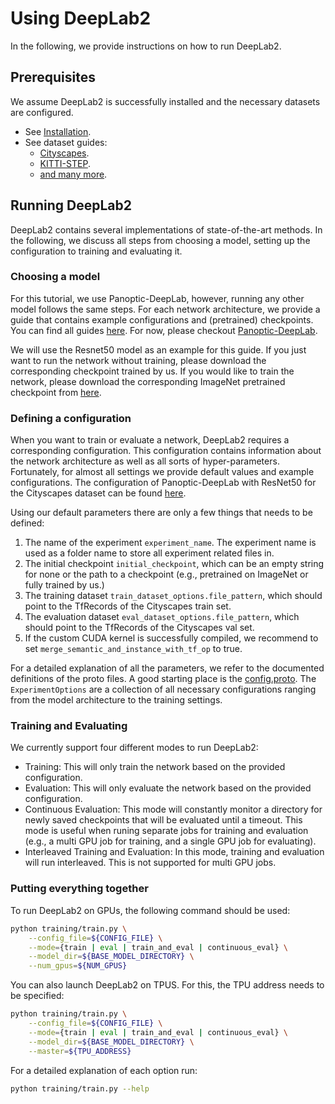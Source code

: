 # Using DeepLab2

In the following, we provide instructions on how to run DeepLab2.

## Prerequisites

We assume DeepLab2 is successfully installed and the necessary datasets are
configured.

*   See [Installation](installation.md).
*   See dataset guides:
    *   [Cityscapes](cityscapes.md).
    *   [KITTI-STEP](kitti_step.md).
    *   [and many more](./).

## Running DeepLab2

DeepLab2 contains several implementations of state-of-the-art methods. In the
following, we discuss all steps from choosing a model, setting up the
configuration to training and evaluating it.

### Choosing a model

For this tutorial, we use Panoptic-DeepLab, however, running any other model
follows the same steps. For each network architecture, we provide a guide that
contains example configurations and (pretrained) checkpoints. You can find all
guides [here](../projects/). For now, please checkout
[Panoptic-DeepLab](../projects/panoptic_deeplab.md).

We will use the Resnet50 model as an example for this guide. If you just want to
run the network without training, please download the corresponding checkpoint
trained by us. If you would like to train the network, please download the
corresponding ImageNet pretrained checkpoint from
[here](../projects/imagenet_pretrained_checkpoints.md).

### Defining a configuration

When you want to train or evaluate a network, DeepLab2 requires a corresponding
configuration. This configuration contains information about the network
architecture as well as all sorts of hyper-parameters. Fortunately, for almost
all settings we provide default values and example configurations. The
configuration of Panoptic-DeepLab with ResNet50 for the Cityscapes dataset can
be found
[here](../../configs/cityscapes/panoptic_deeplab/resnet50_os32_merge_with_pure_tf_func.textproto).

Using our default parameters there are only a few things that needs to be
defined:

1.  The name of the experiment `experiment_name`. The experiment name is used as
    a folder name to store all experiment related files in.
2.  The initial checkpoint `initial_checkpoint`, which can be an empty string
    for none or the path to a checkpoint (e.g., pretrained on ImageNet or fully
    trained by us.)
3.  The training dataset `train_dataset_options.file_pattern`, which should
    point to the TfRecords of the Cityscapes train set.
4.  The evaluation dataset `eval_dataset_options.file_pattern`, which should
    point to the TfRecords of the Cityscapes val set.
5.  If the custom CUDA kernel is successfully compiled, we recommend to set
    `merge_semantic_and_instance_with_tf_op` to true.

For a detailed explanation of all the parameters, we refer to the documented
definitions of the proto files. A good starting place is the
[config.proto](../../config.proto). The `ExperimentOptions` are a collection of
all necessary configurations ranging from the model architecture to the training
settings.

### Training and Evaluating

We currently support four different modes to run DeepLab2:

*   Training: This will only train the network based on the provided
    configuration.
*   Evaluation: This will only evaluate the network based on the provided
    configuration.
*   Continuous Evaluation: This mode will constantly monitor a directory for
    newly saved checkpoints that will be evaluated until a timeout. This mode is
    useful when runing separate jobs for training and evaluation (e.g., a multi
    GPU job for training, and a single GPU job for evaluating).
*   Interleaved Training and Evaluation: In this mode, training and evaluation
    will run interleaved. This is not supported for multi GPU jobs.

### Putting everything together

To run DeepLab2 on GPUs, the following command should be used:

```bash
python training/train.py \
    --config_file=${CONFIG_FILE} \
    --mode={train | eval | train_and_eval | continuous_eval} \
    --model_dir=${BASE_MODEL_DIRECTORY} \
    --num_gpus=${NUM_GPUS}
```

You can also launch DeepLab2 on TPUS. For this, the TPU address needs to be
specified:

```bash
python training/train.py \
    --config_file=${CONFIG_FILE} \
    --mode={train | eval | train_and_eval | continuous_eval} \
    --model_dir=${BASE_MODEL_DIRECTORY} \
    --master=${TPU_ADDRESS}
```

For a detailed explanation of each option run:

```bash
python training/train.py --help
```
